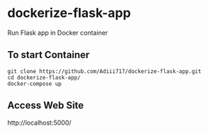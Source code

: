 # dockerize-flask-app
Run Flask app in Docker container

## To start Container

```
git clone https://github.com/Adiii717/dockerize-flask-app.git
cd dockerize-flask-app/
docker-compose up
```


## Access Web Site

http://localhost:5000/
